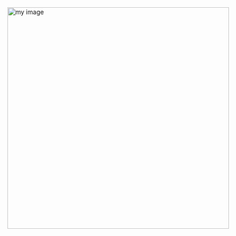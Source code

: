 <img src="[https://github.com/yarynas21/map/blob/main/launch.png](https://github.com/yarynas21/OOP_lab10/blob/90e14484861d918de6db4f5a941a0b5df2dae444/lab10_photos.png)https://github.com/yarynas21/OOP_lab10/blob/90e14484861d918de6db4f5a941a0b5df2dae444/lab10_photos.png" alt="my image" width="500">

